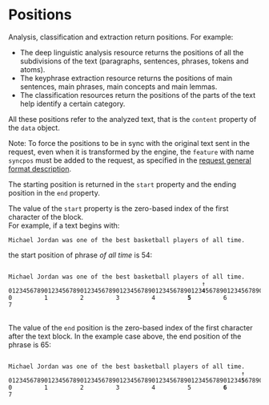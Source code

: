 # Positions

Analysis, classification and extraction return positions. For example:

- The deep linguistic analysis resource returns the positions of all the subdivisions of the text (paragraphs, sentences, phrases, tokens and atoms).
- The keyphrase extraction resource returns the positions of main sentences, main phrases, main concepts and main lemmas.
- The classification resources return the positions of the parts of the text help identify a
certain category.

All these positions refer to the analyzed text, that is the `content` property of the `data` object.

Note: To force the positions to be in sync with the original text sent in the request, even when it is transformed by the engine, the `feature` with name `syncpos` must be added to the request, as specified in the [request general format description](../../reference/requests/index.md).



The starting position is returned in the `start` property and the ending position in the `end` property.

The value of the `start` property is the zero-based index of the first character of the block.  
For example, if a text begins with:

	Michael Jordan was one of the best basketball players of all time.

the start position of phrase _of all time_ is 54:

<pre>
<code>
Michael Jordan was one of the best basketball players <span class="bordered">of all time</span>.
                                                      &uarr;
012345678901234567890123456789012345678901234567890123<strong>4</strong>5678901234567890
0         1         2         3         4         <strong>5</strong>         6         7
</code>
</pre>
	
The value of the `end` position is the zero-based index of the first character after the text block.
In the example case above, the end position of the phrase is 65:

<pre>
<code>
Michael Jordan was one of the best basketball players <span class="bordered">of all time</span>.
                                                                 &uarr;
01234567890123456789012345678901234567890123456789012345678901234<strong>5</strong>67890
0         1         2         3         4         5         <strong>6</strong>         7
</code>
</pre>

